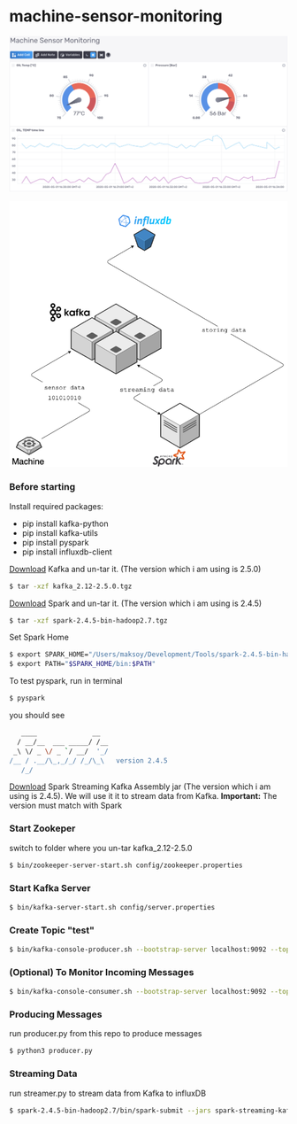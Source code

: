 # machine-sensor-monitoring

![InfluxDB Dashboard](https://github.com/mertaksoy/machine-sensor-monitoring/blob/master/images/monitoring-influxdb.png "InfluxDB Dashboard")

![Data Streaming Diagram](https://github.com/mertaksoy/machine-sensor-monitoring/blob/master/images/machine-data-streaming-diagram.png "InfluxDB Dashboard")

### Before starting
Install required packages:
  - pip install kafka-python
  - pip install kafka-utils
  - pip install pyspark
  - pip install influxdb-client
 
[Download](https://kafka.apache.org/downloads.html) Kafka and un-tar it. (The version which i am using is 2.5.0)
```sh
$ tar -xzf kafka_2.12-2.5.0.tgz
```

[Download](https://spark.apache.org/downloads.html) Spark and un-tar it. (The version which i am using is 2.4.5)
```sh
$ tar -xzf spark-2.4.5-bin-hadoop2.7.tgz
```

Set Spark Home
```sh
$ export SPARK_HOME="/Users/maksoy/Development/Tools/spark-2.4.5-bin-hadoop2.7"
$ export PATH="$SPARK_HOME/bin:$PATH"
```

To test pyspark, run in terminal
```sh
$ pyspark
```
you should see
```sh
   ____              __
  / __/__  ___ _____/ /__
 _\ \/ _ \/ _ `/ __/  '_/
/__ / .__/\_,_/_/ /_/\_\   version 2.4.5
   /_/
```
[Download](https://mvnrepository.com/artifact/org.apache.spark/spark-streaming-kafka-0-8-assembly_2.11) Spark Streaming Kafka Assembly jar (The version which i am using is 2.4.5). We will use it it to stream data from Kafka.
**Important:** The version must match with Spark


### Start Zookeper
switch to folder where you un-tar kafka_2.12-2.5.0 
```sh
$ bin/zookeeper-server-start.sh config/zookeeper.properties
```

### Start Kafka Server
```sh
$ bin/kafka-server-start.sh config/server.properties
```

### Create Topic "test"
```sh
$ bin/kafka-console-producer.sh --bootstrap-server localhost:9092 --topic test
```

### (Optional) To Monitor Incoming Messages
```sh
$ bin/kafka-console-consumer.sh --bootstrap-server localhost:9092 --topic test --from-beginning
```

### Producing Messages
run producer.py from this repo to produce messages
```sh
$ python3 producer.py
```

### Streaming Data
run streamer.py to stream data from Kafka to influxDB
```sh
$ spark-2.4.5-bin-hadoop2.7/bin/spark-submit --jars spark-streaming-kafka-0-8-assembly_2.11-2.4.5.jar /Users/maksoy/git/machine-sensor-monitoring/src/steamer.py
```
